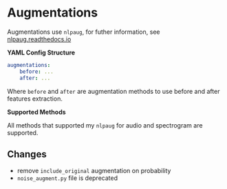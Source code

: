 # Augmentations

Augmentations use `nlpaug`, for futher information, see [nlpaug.readthedocs.io](nlpaug.readthedocs.io)

**YAML Config Structure**

```yaml
augmentations:
    before: ...
    after: ...
```

Where `before` and `after` are augmentation methods to use before and after features extraction.

**Supported Methods**

All methods that supported my `nlpaug` for audio and spectrogram are supported.

## Changes

-   remove `include_original` augmentation on probability
-   `noise_augment.py` file is deprecated
